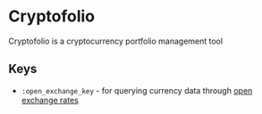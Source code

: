 # Cryptofolio

Cryptofolio is a cryptocurrency portfolio management tool

## Keys

- `:open_exchange_key` - for querying currency data through [open exchange rates](https://openexchangerates.org/account/app-ids)
